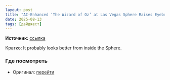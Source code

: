 ```yaml
---
layout: post
title: "AI-Enhanced ‘The Wizard of Oz’ at Las Vegas Sphere Raises Eyebrows"
date: 2025-08-13
tags: [дайджест]
---
```


**Источник:** [ссылка](https://petapixel.com/2025/08/05/ai-enhanced-the-wizard-of-oz-at-las-vegas-sphere-raises-eyebrows/)

Кратко: It probably looks better from inside the Sphere.

### Где посмотреть
- Оригинал: [перейти]({link})

